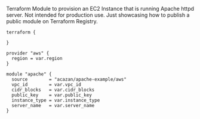 Terraform Module to provision an EC2 Instance that is running Apache httpd server.
Not intended for production use.
Just showcasing how to publish a public module on Terraform Registry.


```hcl
terraform {

}

provider "aws" {
  region = var.region
}

module "apache" {
  source        = "acazan/apache-example/aws"
  vpc_id        = var.vpc_id
  cidr_blocks   = var.cidr_blocks
  public_key    = var.public_key
  instance_type = var.instance_type
  server_name   = var.server_name
}

```